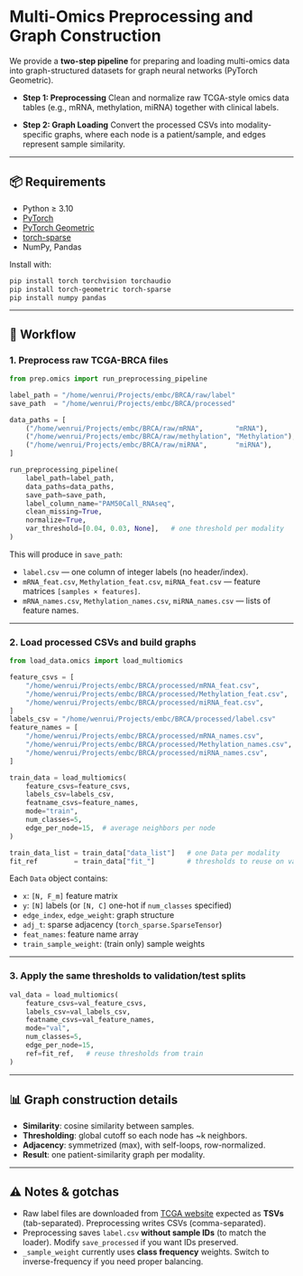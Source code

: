 # Multi-Omics Preprocessing and Graph Construction

We provide a **two-step pipeline** for preparing and loading multi-omics data into graph-structured datasets for graph neural networks (PyTorch Geometric).

- **Step 1: Preprocessing**
  Clean and normalize raw TCGA-style omics data tables (e.g., mRNA, methylation, miRNA) together with clinical labels.

- **Step 2: Graph Loading**
  Convert the processed CSVs into modality-specific graphs, where each node is a patient/sample, and edges represent sample similarity.

---

## 📦 Requirements

- Python ≥ 3.10
- [PyTorch](https://pytorch.org/)
- [PyTorch Geometric](https://pytorch-geometric.readthedocs.io/)
- [torch-sparse](https://github.com/rusty1s/pytorch_sparse)
- NumPy, Pandas

Install with:

```bash
pip install torch torchvision torchaudio
pip install torch-geometric torch-sparse
pip install numpy pandas
```

---

## 🚀 Workflow

### 1. Preprocess raw TCGA-BRCA files

```python
from prep.omics import run_preprocessing_pipeline

label_path = "/home/wenrui/Projects/embc/BRCA/raw/label"
save_path  = "/home/wenrui/Projects/embc/BRCA/processed"

data_paths = [
    ("/home/wenrui/Projects/embc/BRCA/raw/mRNA",        "mRNA"),
    ("/home/wenrui/Projects/embc/BRCA/raw/methylation", "Methylation"),
    ("/home/wenrui/Projects/embc/BRCA/raw/miRNA",       "miRNA"),
]

run_preprocessing_pipeline(
    label_path=label_path,
    data_paths=data_paths,
    save_path=save_path,
    label_column_name="PAM50Call_RNAseq",
    clean_missing=True,
    normalize=True,
    var_threshold=[0.04, 0.03, None],   # one threshold per modality
)
```

This will produce in `save_path`:

- `label.csv` — one column of integer labels (no header/index).
- `mRNA_feat.csv`, `Methylation_feat.csv`, `miRNA_feat.csv` — feature matrices `[samples × features]`.
- `mRNA_names.csv`, `Methylation_names.csv`, `miRNA_names.csv` — lists of feature names.

---

### 2. Load processed CSVs and build graphs

```python
from load_data.omics import load_multiomics

feature_csvs = [
    "/home/wenrui/Projects/embc/BRCA/processed/mRNA_feat.csv",
    "/home/wenrui/Projects/embc/BRCA/processed/Methylation_feat.csv",
    "/home/wenrui/Projects/embc/BRCA/processed/miRNA_feat.csv",
]
labels_csv = "/home/wenrui/Projects/embc/BRCA/processed/label.csv"
feature_names = [
    "/home/wenrui/Projects/embc/BRCA/processed/mRNA_names.csv",
    "/home/wenrui/Projects/embc/BRCA/processed/Methylation_names.csv",
    "/home/wenrui/Projects/embc/BRCA/processed/miRNA_names.csv",
]

train_data = load_multiomics(
    feature_csvs=feature_csvs,
    labels_csv=labels_csv,
    featname_csvs=feature_names,
    mode="train",
    num_classes=5,
    edge_per_node=15,  # average neighbors per node
)

train_data_list = train_data["data_list"]   # one Data per modality
fit_ref         = train_data["fit_"]        # thresholds to reuse on val/test
```

Each `Data` object contains:
- `x`: `[N, F_m]` feature matrix
- `y`: `[N]` labels (or `[N, C]` one-hot if `num_classes` specified)
- `edge_index`, `edge_weight`: graph structure
- `adj_t`: sparse adjacency (`torch_sparse.SparseTensor`)
- `feat_names`: feature name array
- `train_sample_weight`: (train only) sample weights

---

### 3. Apply the same thresholds to validation/test splits

```python
val_data = load_multiomics(
    feature_csvs=val_feature_csvs,
    labels_csv=val_labels_csv,
    featname_csvs=val_feature_names,
    mode="val",
    num_classes=5,
    edge_per_node=15,
    ref=fit_ref,   # reuse thresholds from train
)
```

---

## 📊 Graph construction details

- **Similarity**: cosine similarity between samples.
- **Thresholding**: global cutoff so each node has ~k neighbors.
- **Adjacency**: symmetrized (max), with self-loops, row-normalized.
- **Result**: one patient-similarity graph per modality.

---

## ⚠️ Notes & gotchas

- Raw label files are downloaded from [TCGA website](https://xenabrowser.net/datapages/) expected as **TSVs** (tab-separated). Preprocessing writes CSVs (comma-separated).
- Preprocessing saves `label.csv` **without sample IDs** (to match the loader).
  Modify `save_processed` if you want IDs preserved.
- `_sample_weight` currently uses **class frequency** weights.
  Switch to inverse-frequency if you need proper balancing.
